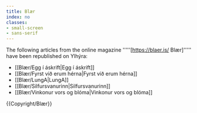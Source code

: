 ```yaml
---
title: Blær
index: no
classes:
- small-screen
- sans-serif
---
```


The following articles from the online magazine '''''[https://blaer.is/ Blær]''''' have been republished on Ylhýra:

* [[Blær/Egg í áskrift|Egg í áskrift]]
* [[Blær/Fyrst við erum hérna|Fyrst við erum hérna]]
* [[Blær/LungA|LungA]]
* [[Blær/Silfursvanurinn|Silfursvanurinn]]
* [[Blær/Vinkonur vors og blóma|Vinkonur vors og blóma]]

<Footer>
{{Copyright/Blær}}
</Footer>
